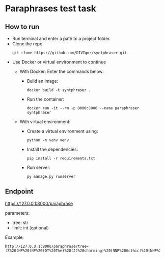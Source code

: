 # Paraphrases test task

## How to run
- Run terminal and enter a path to a project folder.
- Clone the repo:
  ```
  git clone https://github.com/DIVIgor/syntphraser.git
  ```
- Use Docker or virtual environment to continue
    - With Docker:
      Enter the commands below:
      - Build an image:
        ```
        docker build -t syntphraser .
        ```
      - Run the container:
        ```
        docker run -it --rm -p 8000:8000 --name paraphraser syntphraser
        ```

    - With virtual environment:
      - Create a virtual environment using:
        ```
        python -m venv venv
        ```
      - Install the dependencies:
        ```
        pip install -r requirements.txt
        ```
      - Run server:
        ```
        py manage.py runserver
        ```

## Endpoint
https://127.0.0.1:8000/paraphrase

parameters:
 - tree: str
 - limit: int (optional)
 
 Example:
 
    http://127.0.0.1:8000/paraphrase?tree=(S%20(NP%20(NP%20(DT%20The)%20(JJ%20charming)%20(NNP%20Gothic)%20(NNP%20Quarter)%20)%20(,%20,)%20(CC%20or)%20(NP%20(NNP%20Barri)%20(NNP%20G%C3%B2tic)%20)%20)%20(,%20,)%20(VP%20(VBZ%20has)%20(NP%20(NP(JJ%20narrow)%20(JJ%20medieval)%20(NNS%20streets)%20)%20(VP%20(VBN%20filled)%20(PP%20(IN%20with)%20(NP%20(NP%20(JJ%20trendy)%20(NNS%20bars)%20)%20(,%20,)%20(NP%20(NNS%20clubs)%20)%20(CC%20and)%20(NP%20(JJ%20Catalan)%20(NNS%20restaurants)%20)%20)%20)%20)%20)%20)%20)&limit=5
